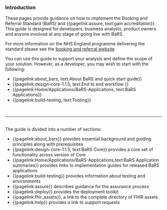 
### Introduction

These pages provide guidance on how to implement the Booking and Referral Standard (BaRS) and {{pagelink:assure, text:gain accreditation}}. This guide is designed for developers, business analysts, product owners and anyone involved at any stage of going live with BaRS. 

For more information on the NHS England programme delivering the standard please see the <a href="https://digital.nhs.uk/services/booking-and-referral-standard" target="_blank">booking and referral website</a>.

You can use this guide to support your analysis and define the scope of your solution. However, as a developer, you may wish to start with the following:

* {{pagelink:about_bars, text:About BaRS and quick start guide}} 
* {{pagelink:design-core-1.1.5, text:End to end workflow }} 
* {{pagelink:Home/Applications/BaRS-Applications, text:BaRS Applications}} 
* {{pagelink:build-testing, text:Tooling}} 

<br>
<hr>
<br>
The guide is divided into a number of sections:

* {{pagelink:about_bars}} provides essential background and guiding principles along with prerequisites
* {{pagelink:design-core-1.1.5, text:BaRS Core}} provides a core set of functionality across version of Core
* {{pagelink:Home/Applications/BaRS-Applications,text:BaRS Application summaries}} provides links to implementation guides for released BaRS applications
* {{pagelink:build-testing}} provides information about testing and environments
* {{pagelink:assure}} describes guidance for the assurance process
* {{pagelink:deploy}} provides the deployment toolkit
* {{pagelink:fhir_assets}}, a link to the complete directory of FHIR assets
* {{pagelink:help}} provides a link to support requests



